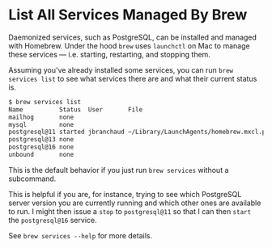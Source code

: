 # List All Services Managed By Brew

Daemonized services, such as PostgreSQL, can be installed and managed with
Homebrew. Under the hood `brew` uses `launchctl` on Mac to manage these
services — i.e. starting, restarting, and stopping them.

Assuming you've already installed some services, you can run `brew services
list` to see what services there are and what their current status is.

```bash
$ brew services list
Name          Status  User       File
mailhog       none
mysql         none
postgresql@11 started jbranchaud ~/Library/LaunchAgents/homebrew.mxcl.postgresql@11.plist
postgresql@13 none
postgresql@16 none
unbound       none
```

This is the default behavior if you just run `brew services` without a subcommand.

This is helpful if you are, for instance, trying to see which PostgreSQL server
version you are currently running and which other ones are available to run. I
might then issue a `stop` to `postgresql@11` so that I can then `start` the
`postgresql@16` service.

See `brew services --help` for more details.
